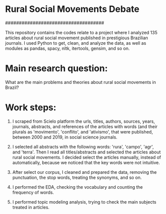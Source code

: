 # Rural Social Movements Debate

####################################

This repository contains the codes relate to a project where I analyzed 135 articles about rural social movement published in 
prestigious Brazilian journals. I used Python to get, clean, and analyze the data, as well as modules as pandas, spacy, nltk, 
itertools, gensim, and so on.

# Main research question:

What are the main problems and theories about rural social movements in Brazil?

# Work steps:

1. I scraped from Scielo platform the urls, titles, authors, sources, years, journals, abstracts, and references of the articles with words (and their plurals as 'movimento', 'conflito', and 'ativismo', that were published, between 2000 and 2019, in social science journals.

2. I selected all abstracts with the following words: 'rura', 'campo', 'agr', and 'terra'. Then I read all titles/abstracts and selected the articles about rural social movements. I decided select the articles manually, instead of automatically, because we noticed that the key words were not intuitive.

3. After select our corpus, I cleaned and prepared the data, removing the punctuation, the stop words, treating the synonyms, and so on.

4. I performed the EDA, checking the vocabulary and counting the frequency of words.

5. I performed topic modeling analysis, trying to check the main subjects treated in articles.


